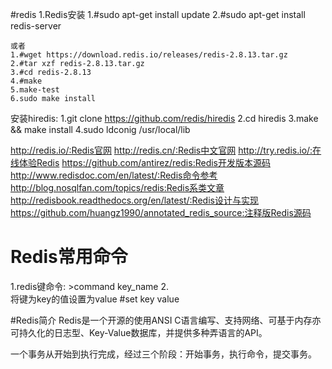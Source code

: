 #redis
1.Redis安装
	1.#sudo apt-get install update
	2.#sudo apt-get install redis-server

	或者
	1.#wget https://download.redis.io/releases/redis-2.8.13.tar.gz
	2.#tar xzf redis-2.8.13.tar.gz
	3.#cd redis-2.8.13
	4.#make
	5.make-test
	6.sudo make install

安装hiredis:
	1.git clone https://github.com/redis/hiredis
	2.cd hiredis
	3.make && make install
	4.sudo ldconig /usr/local/lib

http://redis.io/:Redis官网
http://redis.cn/:Redis中文官网
http://try.redis.io/:在线体验Redis
https://github.com/antirez/redis:Redis开发版本源码
http://www.redisdoc.com/en/latest/:Redis命令参考
http://blog.nosqlfan.com/topics/redis:Redis系类文章
http://redisbook.readthedocs.org/en/latest/:Redis设计与实现
https://github.com/huangz1990/annotated_redis_source:注释版Redis源码



Redis常用命令
==========

1.redis键命令: >command key_name
2.	
 将键为key的值设置为value
	#set key value


#Redis简介
	Redis是一个开源的使用ANSI C语言编写、支持网络、可基于内存亦可持久化的日志型、Key-Value数据库，并提供多种弄语言的API。
















一个事务从开始到执行完成，经过三个阶段：开始事务，执行命令，提交事务。

